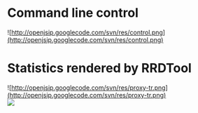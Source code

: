 # Command line control #

![http://openjsip.googlecode.com/svn/res/control.png](http://openjsip.googlecode.com/svn/res/control.png)

# Statistics rendered by RRDTool #

![http://openjsip.googlecode.com/svn/res/proxy-tr.png](http://openjsip.googlecode.com/svn/res/proxy-tr.png)<br>
<img src='http://openjsip.googlecode.com/svn/res/registrar.png' />